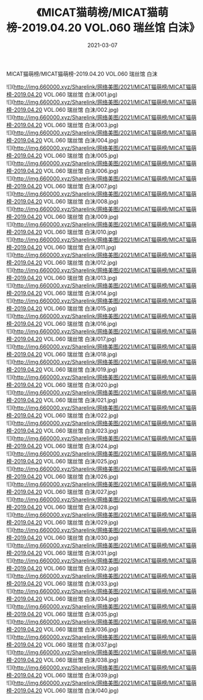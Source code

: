 ﻿---
layout: post
title:  《MICAT猫萌榜/MICAT猫萌榜-2019.04.20 VOL.060 瑞丝馆 白沫》
date:   2021-03-07
img: http://img.660000.xyz/Sharelink/网络美图/2021/MICAT猫萌榜/MICAT猫萌榜-2019.04.20 VOL.060 瑞丝馆 白沫/000.jpg
categories: [美女, 清纯, 唯美]
---

MICAT猫萌榜/MICAT猫萌榜-2019.04.20 VOL.060 瑞丝馆 白沫

 ![](http://img.660000.xyz/Sharelink/网络美图/2021/MICAT猫萌榜/MICAT猫萌榜-2019.04.20 VOL.060 瑞丝馆 白沫/001.jpg) <br>![](http://img.660000.xyz/Sharelink/网络美图/2021/MICAT猫萌榜/MICAT猫萌榜-2019.04.20 VOL.060 瑞丝馆 白沫/002.jpg) <br>![](http://img.660000.xyz/Sharelink/网络美图/2021/MICAT猫萌榜/MICAT猫萌榜-2019.04.20 VOL.060 瑞丝馆 白沫/003.jpg) <br>![](http://img.660000.xyz/Sharelink/网络美图/2021/MICAT猫萌榜/MICAT猫萌榜-2019.04.20 VOL.060 瑞丝馆 白沫/004.jpg) <br>![](http://img.660000.xyz/Sharelink/网络美图/2021/MICAT猫萌榜/MICAT猫萌榜-2019.04.20 VOL.060 瑞丝馆 白沫/005.jpg) <br>![](http://img.660000.xyz/Sharelink/网络美图/2021/MICAT猫萌榜/MICAT猫萌榜-2019.04.20 VOL.060 瑞丝馆 白沫/006.jpg) <br>![](http://img.660000.xyz/Sharelink/网络美图/2021/MICAT猫萌榜/MICAT猫萌榜-2019.04.20 VOL.060 瑞丝馆 白沫/007.jpg) <br>![](http://img.660000.xyz/Sharelink/网络美图/2021/MICAT猫萌榜/MICAT猫萌榜-2019.04.20 VOL.060 瑞丝馆 白沫/008.jpg) <br>![](http://img.660000.xyz/Sharelink/网络美图/2021/MICAT猫萌榜/MICAT猫萌榜-2019.04.20 VOL.060 瑞丝馆 白沫/009.jpg) <br>![](http://img.660000.xyz/Sharelink/网络美图/2021/MICAT猫萌榜/MICAT猫萌榜-2019.04.20 VOL.060 瑞丝馆 白沫/010.jpg) <br>![](http://img.660000.xyz/Sharelink/网络美图/2021/MICAT猫萌榜/MICAT猫萌榜-2019.04.20 VOL.060 瑞丝馆 白沫/011.jpg) <br>![](http://img.660000.xyz/Sharelink/网络美图/2021/MICAT猫萌榜/MICAT猫萌榜-2019.04.20 VOL.060 瑞丝馆 白沫/012.jpg) <br>![](http://img.660000.xyz/Sharelink/网络美图/2021/MICAT猫萌榜/MICAT猫萌榜-2019.04.20 VOL.060 瑞丝馆 白沫/013.jpg) <br>![](http://img.660000.xyz/Sharelink/网络美图/2021/MICAT猫萌榜/MICAT猫萌榜-2019.04.20 VOL.060 瑞丝馆 白沫/014.jpg) <br>![](http://img.660000.xyz/Sharelink/网络美图/2021/MICAT猫萌榜/MICAT猫萌榜-2019.04.20 VOL.060 瑞丝馆 白沫/015.jpg) <br>![](http://img.660000.xyz/Sharelink/网络美图/2021/MICAT猫萌榜/MICAT猫萌榜-2019.04.20 VOL.060 瑞丝馆 白沫/016.jpg) <br>![](http://img.660000.xyz/Sharelink/网络美图/2021/MICAT猫萌榜/MICAT猫萌榜-2019.04.20 VOL.060 瑞丝馆 白沫/017.jpg) <br>![](http://img.660000.xyz/Sharelink/网络美图/2021/MICAT猫萌榜/MICAT猫萌榜-2019.04.20 VOL.060 瑞丝馆 白沫/018.jpg) <br>![](http://img.660000.xyz/Sharelink/网络美图/2021/MICAT猫萌榜/MICAT猫萌榜-2019.04.20 VOL.060 瑞丝馆 白沫/019.jpg) <br>![](http://img.660000.xyz/Sharelink/网络美图/2021/MICAT猫萌榜/MICAT猫萌榜-2019.04.20 VOL.060 瑞丝馆 白沫/020.jpg) <br>![](http://img.660000.xyz/Sharelink/网络美图/2021/MICAT猫萌榜/MICAT猫萌榜-2019.04.20 VOL.060 瑞丝馆 白沫/021.jpg) <br>![](http://img.660000.xyz/Sharelink/网络美图/2021/MICAT猫萌榜/MICAT猫萌榜-2019.04.20 VOL.060 瑞丝馆 白沫/022.jpg) <br>![](http://img.660000.xyz/Sharelink/网络美图/2021/MICAT猫萌榜/MICAT猫萌榜-2019.04.20 VOL.060 瑞丝馆 白沫/023.jpg) <br>![](http://img.660000.xyz/Sharelink/网络美图/2021/MICAT猫萌榜/MICAT猫萌榜-2019.04.20 VOL.060 瑞丝馆 白沫/024.jpg) <br>![](http://img.660000.xyz/Sharelink/网络美图/2021/MICAT猫萌榜/MICAT猫萌榜-2019.04.20 VOL.060 瑞丝馆 白沫/025.jpg) <br>![](http://img.660000.xyz/Sharelink/网络美图/2021/MICAT猫萌榜/MICAT猫萌榜-2019.04.20 VOL.060 瑞丝馆 白沫/026.jpg) <br>![](http://img.660000.xyz/Sharelink/网络美图/2021/MICAT猫萌榜/MICAT猫萌榜-2019.04.20 VOL.060 瑞丝馆 白沫/027.jpg) <br>![](http://img.660000.xyz/Sharelink/网络美图/2021/MICAT猫萌榜/MICAT猫萌榜-2019.04.20 VOL.060 瑞丝馆 白沫/028.jpg) <br>![](http://img.660000.xyz/Sharelink/网络美图/2021/MICAT猫萌榜/MICAT猫萌榜-2019.04.20 VOL.060 瑞丝馆 白沫/029.jpg) <br>![](http://img.660000.xyz/Sharelink/网络美图/2021/MICAT猫萌榜/MICAT猫萌榜-2019.04.20 VOL.060 瑞丝馆 白沫/030.jpg) <br>![](http://img.660000.xyz/Sharelink/网络美图/2021/MICAT猫萌榜/MICAT猫萌榜-2019.04.20 VOL.060 瑞丝馆 白沫/031.jpg) <br>![](http://img.660000.xyz/Sharelink/网络美图/2021/MICAT猫萌榜/MICAT猫萌榜-2019.04.20 VOL.060 瑞丝馆 白沫/032.jpg) <br>![](http://img.660000.xyz/Sharelink/网络美图/2021/MICAT猫萌榜/MICAT猫萌榜-2019.04.20 VOL.060 瑞丝馆 白沫/033.jpg) <br>![](http://img.660000.xyz/Sharelink/网络美图/2021/MICAT猫萌榜/MICAT猫萌榜-2019.04.20 VOL.060 瑞丝馆 白沫/034.jpg) <br>![](http://img.660000.xyz/Sharelink/网络美图/2021/MICAT猫萌榜/MICAT猫萌榜-2019.04.20 VOL.060 瑞丝馆 白沫/035.jpg) <br>![](http://img.660000.xyz/Sharelink/网络美图/2021/MICAT猫萌榜/MICAT猫萌榜-2019.04.20 VOL.060 瑞丝馆 白沫/036.jpg) <br>![](http://img.660000.xyz/Sharelink/网络美图/2021/MICAT猫萌榜/MICAT猫萌榜-2019.04.20 VOL.060 瑞丝馆 白沫/037.jpg) <br>![](http://img.660000.xyz/Sharelink/网络美图/2021/MICAT猫萌榜/MICAT猫萌榜-2019.04.20 VOL.060 瑞丝馆 白沫/038.jpg) <br>![](http://img.660000.xyz/Sharelink/网络美图/2021/MICAT猫萌榜/MICAT猫萌榜-2019.04.20 VOL.060 瑞丝馆 白沫/039.jpg) <br>![](http://img.660000.xyz/Sharelink/网络美图/2021/MICAT猫萌榜/MICAT猫萌榜-2019.04.20 VOL.060 瑞丝馆 白沫/040.jpg) <br>